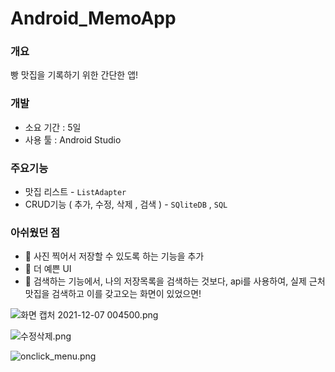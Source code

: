 # Android_MemoApp

### 개요

빵 맛집을 기록하기 위한 간단한 앱!

### 개발

- 소요 기간 : 5일
- 사용 툴 : Android Studio

### 주요기능

- 맛집 리스트 - `ListAdapter`
- CRUD기능 ( 추가, 수정, 삭제 , 검색 ) - `SQliteDB` , `SQL`

### 아쉬웠던 점
- 👹 사진 찍어서 저장할 수 있도록 하는 기능을 추가
- 👹 더 예쁜 UI
- 👹 검색하는 기능에서, 나의 저장목록을 검색하는 것보다, api를 사용하여, 실제 근처 맛집을 검색하고 이를 갖고오는 화면이 있었으면!



![화면 캡처 2021-12-07 004500.png](https://s3-us-west-2.amazonaws.com/secure.notion-static.com/3f3cec68-c950-4a80-a1e1-b613b0a8c909/화면_캡처_2021-12-07_004500.png)

![수정삭제.png](https://s3-us-west-2.amazonaws.com/secure.notion-static.com/cdc7752e-6543-49fb-8c8b-2cceca729596/수정삭제.png)

![onclick_menu.png](https://s3-us-west-2.amazonaws.com/secure.notion-static.com/e58d6257-fc1b-4baa-9173-3e58f35c1db0/onclick_menu.png)
